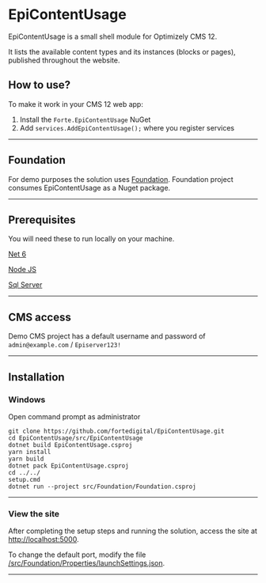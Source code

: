 
# EpiContentUsage

EpiContentUsage is a small shell module for Optimizely CMS 12.

It lists the available content types and its instances (blocks or pages), published throughout the website.

## How to use?

To make it work in your CMS 12 web app:
1. Install the `Forte.EpiContentUsage` NuGet
2. Add `services.AddEpiContentUsage();` where you register services

---

## Foundation 

For demo purposes the solution uses [Foundation](https://github.com/episerver/Foundation).
Foundation project consumes EpiContentUsage as a Nuget package.

---

## Prerequisites

You will need these to run locally on your machine.

[Net 6](https://dotnet.microsoft.com/download/dotnet/6.0)

[Node JS](https://nodejs.org/en/download/)

[Sql Server](https://www.microsoft.com/en-us/sql-server/sql-server-downloads)

---

## CMS access

Demo CMS project has a default username and password of `admin@example.com` / `Episerver123!`

---

## Installation

### Windows

Open command prompt as administrator

```
git clone https://github.com/fortedigital/EpiContentUsage.git
cd EpiContentUsage/src/EpiContentUsage
dotnet build EpiContentUsage.csproj
yarn install
yarn build
dotnet pack EpiContentUsage.csproj
cd ../../
setup.cmd 
dotnet run --project src/Foundation/Foundation.csproj
```

---

### View the site

After completing the setup steps and running the solution, access the site at <a href="http://localhost:5000">http://localhost:5000</a>.

To change the default port, modify the file <a href="https://github.com/fortedigital/EpiContentUsage/blob/master/src/Foundation/Properties/launchSettings.json">/src/Foundation/Properties/launchSettings.json</a>.

---